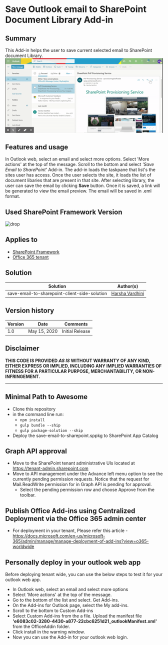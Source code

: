 # Save Outlook email to SharePoint Document Library Add-in

## Summary

This Add-in helps the user to save current selected email to SharePoint document Library.
![Save outlook email to SharePoint Library](./assets/saveemailtosp.gif)

## Features and usage
In Outlook web, select an email and select more options. Select 'More actions' at the top of the message. Scroll to the bottom and select *'Save Email to SharePoint'* Add-in. The add-in loads the taskpane that list's the sites user has access. Once the user selects the site, it loads the list of document libaries that are present in that site. After selecting library, the user can save the email by clicking **Save** button. Once it is saved, a link will be generated to view the email preview. The email will be saved in .eml format.  

## Used SharePoint Framework Version

![drop](https://img.shields.io/badge/version-1.10.0-green.svg)

## Applies to

* [SharePoint Framework](https:/dev.office.com/sharepoint)
* [Office 365 tenant](https://dev.office.com/sharepoint/docs/spfx/set-up-your-development-environment)

## Solution

Solution|Author(s)
--------|---------
save-email-to-sharepoint-client-side-solution | [Harsha Vardhini](https://twitter.com/harshagracy)

## Version history

Version|Date|Comments
-------|----|--------
1.0|May 15, 2020|Initial Release

## Disclaimer

**THIS CODE IS PROVIDED *AS IS* WITHOUT WARRANTY OF ANY KIND, EITHER EXPRESS OR IMPLIED, INCLUDING ANY IMPLIED WARRANTIES OF FITNESS FOR A PARTICULAR PURPOSE, MERCHANTABILITY, OR NON-INFRINGEMENT.**

---

## Minimal Path to Awesome

* Clone this repository
* in the command line run:
  * `npm install`
  * `gulp bundle --ship`
  * `gulp package-solution --ship`
* Deploy the save-email-to-sharepoint.sppkg to SharePoint App Catalog
## Graph API approval
* Move to the SharePoint tenant administrative UIs located at https://tenant-admin.sharepoint.com
* Move to API management under the Advance left menu option to see the currently pending permission requests. Notice that the request for Mail.ReadWrite permission for in Graph API is pending for approval.
  * Select the pending permission row and choose Approve from the toolbar.
## Publish Office Add-ins using Centralized Deployment via the Office 365 admin center
* For deployment in your tenant, Please refer this article - https://docs.microsoft.com/en-us/microsoft-365/admin/manage/manage-deployment-of-add-ins?view=o365-worldwide

## Personally deploy in your outlook web app
Before deploying tenant wide, you can use the below steps to test it for your outlook web app.
* In Outlook web, select an email and select more options
* Select 'More actions' at the top of the message.
* Go to the bottom of the list and select. Get Add-ins.
* On the Add-ins for Outlook page, select the My add-ins.
* Scroll to the bottom to Custom Add-ins
* Select Custom Add-ins from the a file. Upload the manifest file **'e6083c02-3280-4430-a877-22cbc6251d21_outlookManifest.xml'** from the OfficeAddin folder. 
* Click install in the warning window.
* Now you can use the Add-in for your outlook web login.

